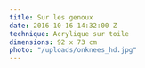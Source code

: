 ```yaml
---
title: Sur les genoux
date: 2016-10-16 14:32:00 Z
technique: Acrylique sur toile
dimensions: 92 x 73 cm
photo: "/uploads/onknees_hd.jpg"
---
```



